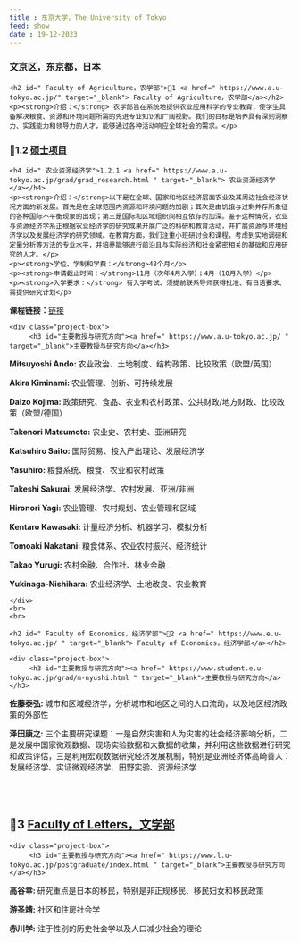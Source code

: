 ```yaml
---
title : 东京大学，The University of Tokyo
feed: show
date : 19-12-2023
---
```


<html lang="zh">
<head>
    <meta charset="UTF-8">
    <title>东京大学，The University of Tokyo </title>
    <link rel="stylesheet" href="/assets/css/CSS.css">
</head>
<body>
    <h3>文京区，东京都，日本</h3>

    <h2 id=" Faculty of Agriculture，农学部">🏫1 <a href=" https://www.a.u-tokyo.ac.jp/" target="_blank"> Faculty of Agriculture，农学部</a></h2>
    <p><strong>介绍：</strong> 农学部旨在系统地提供农业应用科学的专业教育，使学生具备解决粮食、资源和环境问题所需的先进专业知识和广阔视野。我们的目标是培养具有深刻洞察力、实践能力和领导力的人才，能够通过各种活动响应全球社会的需求。</p>

<h3 id="硕士项目">📖1.2 <a href=" https://www.a.u-tokyo.ac.jp/english/pstudents_e/g_rcourses.html " target="_blank">硕士项目</a></h3>

    <h4 id=" 农业资源经济学">1.2.1 <a href=" https://www.a.u-tokyo.ac.jp/grad/grad_research.html " target="_blank"> 农业资源经济学</a></h4>
    <p><strong>介绍：</strong>以下是在全球、国家和地区经济层面农业及其周边社会经济状况方面的新发展。首先是在全球范围内资源和环境问题的加剧；其次是由饥饿与过剩并存所象征的各种国际不平衡现象的出现；第三是国际和区域组织间相互依存的加深。鉴于这种情况，农业与资源经济学系正根据农业经济学的研究成果开展广泛的科研和教育活动，并扩展资源与环境经济学以及发展经济学的研究领域。在教育方面，我们注重小班研讨会和课程，考虑到实地调研和定量分析等方法的专业水平，并培养能够进行前沿且与实际经济和社会紧密相关的基础和应用研究的人才。</p>
    <p><strong>学位、学制和学费：</strong>48个月</p>
    <p><strong>申请截止时间：</strong>11月（次年4月入学）；4月（10月入学）</p>
    <p><strong>入学要求：</strong> 有入学考试、须提前联系导师获得批准、有日语要求、需提供研究计划</p>
<p><strong>课程链接：</strong><a href=" https://www.a.u-tokyo.ac.jp/grad/grad_research.html " target="_blank">链接</a></p>

   
    <div class="project-box">
         <h3 id="主要教授与研究方向"><a href=" https://www.a.u-tokyo.ac.jp/ " target="_blank">主要教授与研究方向</a></h3>
<p><strong> Mitsuyoshi Ando: </strong> 农业政治、土地制度、结构政策、比较政策（欧盟/英国）</p>
        <p><strong> Akira Kiminami:  </strong> 农业管理、创新、可持续发展</p>
        <p><strong> Daizo Kojima: </strong>政策研究、食品、农业和农村政策、公共财政/地方财政、比较政策（欧盟/德国）</p>
        <p><strong> Takenori Matsumoto: </strong> 农业史、农村史、亚洲研究</p>
        <p><strong> Katsuhiro Saito:  </strong>国际贸易、投入产出理论、发展经济学</p>
        <p><strong> Yasuhiro: </strong> 粮食系统、粮食、农业和农村政策</p>
        <p><strong> Takeshi Sakurai: </strong> 发展经济学、农村发展、亚洲/非洲</p>
        <p><strong> Hironori Yagi: </strong> 农业管理、农村规划、农业管理和区域</p>
        <p><strong> Kentaro Kawasaki: </strong> 计量经济分析、机器学习、模拟分析</p>
        <p><strong> Tomoaki Nakatani: </strong> 粮食体系、农业农村振兴、经济统计</p>
        <p><strong> Takao Yurugi: </strong> 农村金融、合作社、林业金融</p>
        <p><strong> Yukinaga-Nishihara: </strong> 农业经济学、土地改良、农业教育</p>

    </div>
    <br>
    <br>

    <h2 id=" Faculty of Economics，经济学部">🏫2 <a href=" https://www.e.u-tokyo.ac.jp/ " target="_blank"> Faculty of Economics，经济学部</a></h2>

    <div class="project-box">
         <h3 id="主要教授与研究方向"><a href=" https://www.student.e.u-tokyo.ac.jp/grad/m-nyushi.html " target="_blank">主要教授与研究方向</a></h3>
<p><strong> 佐藤泰弘: </strong> 城市和区域经济学，分析城市和地区之间的人口流动，以及地区经济政策的外部性</p>
        <p><strong> 泽田康之:</strong> 三个主要研究课题：一是自然灾害和人为灾害的社会经济影响分析，二是发展中国家微观数据、现场实验数据和大数据的收集，并利用这些数据进行研究和政策评估，三是利用宏观数据研究经济发展机制，特别是亚洲经济体高崎善人：发展经济学、实证微观经济学、田野实验、资源经济学</p>
    </div>
    <br>
    <br>

  <h2 id=" Faculty of Letters，文学部">🏫3 <a href=" https://www.l.u-tokyo.ac.jp/" target="_blank"> Faculty of Letters，文学部</a></h2>
    
    <div class="project-box">
         <h3 id="主要教授与研究方向"><a href=" https://www.l.u-tokyo.ac.jp/postgraduate/index.html " target="_blank">主要教授与研究方向</a></h3>
<p><strong> 高谷幸: </strong> 研究重点是日本的移民，特别是非正规移民、移民妇女和移民政策</p>
        <p><strong> 游圣靖:</strong> 社区和住房社会学</p>
        <p><strong> 赤川学:</strong> 注于性别的历史社会学以及人口减少社会的理论</p>
   </div>
   <br>
   <br>


